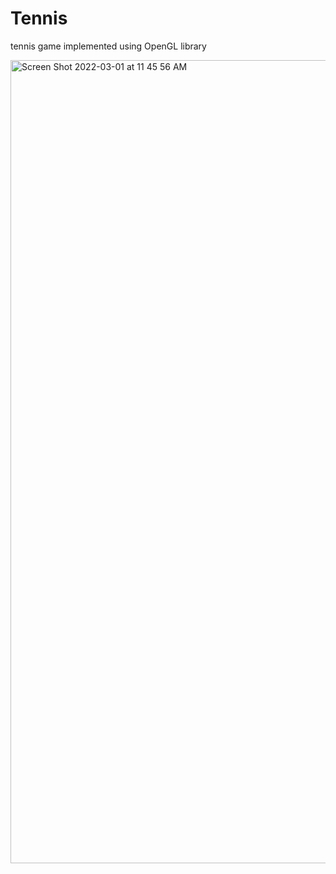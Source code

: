 # Tennis

tennis game implemented using OpenGL library

<img width="1285" alt="Screen Shot 2022-03-01 at 11 45 56 AM" src="https://user-images.githubusercontent.com/77823268/156211961-e16468a1-5bf7-4db5-a52f-31fc09f399ed.png">
